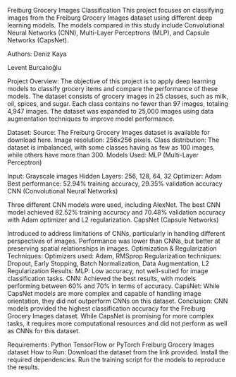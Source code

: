 Freiburg Grocery Images Classification
This project focuses on classifying images from the Freiburg Grocery Images dataset using different deep learning models. The models compared in this study include Convolutional Neural Networks (CNN), Multi-Layer Perceptrons (MLP), and Capsule Networks (CapsNet).


Authors:
Deniz Kaya

Levent Burcalıoğlu

Project Overview:
The objective of this project is to apply deep learning models to classify grocery items and compare the performance of these models. The dataset consists of grocery images in 25 classes, such as milk, oil, spices, and sugar. Each class contains no fewer than 97 images, totaling 4,947 images. The dataset was expanded to 25,000 images using data augmentation techniques to improve model performance.

Dataset:
Source: The Freiburg Grocery Images dataset is available for download here.
Image resolution: 256x256 pixels.
Class distribution: The dataset is imbalanced, with some classes having as few as 100 images, while others have more than 300.
Models Used:
MLP (Multi-Layer Perceptron)

Input: Grayscale images
Hidden Layers: 256, 128, 64, 32
Optimizer: Adam
Best performance: 52.94% training accuracy, 29.35% validation accuracy
CNN (Convolutional Neural Networks)

Three different CNN models were used, including AlexNet.
The best CNN model achieved 82.52% training accuracy and 70.48% validation accuracy with Adam optimizer and L2 regularization.
CapsNet (Capsule Networks)

Introduced to address limitations of CNNs, particularly in handling different perspectives of images.
Performance was lower than CNNs, but better at preserving spatial relationships in images.
Optimization & Regularization Techniques:
Optimizers used: Adam, RMSprop
Regularization techniques: Dropout, Early Stopping, Batch Normalization, Data Augmentation, L2 Regularization
Results:
MLP: Low accuracy, not well-suited for image classification tasks.
CNN: Achieved the best results, with models performing between 60% and 70% in terms of accuracy.
CapsNet: While CapsNet models are more complex and capable of handling image orientation, they did not outperform CNNs on this dataset.
Conclusion:
CNN models provided the highest classification accuracy for the Freiburg Grocery Images dataset. While CapsNet is promising for more complex tasks, it requires more computational resources and did not perform as well as CNNs for this dataset.

Requirements:
Python
TensorFlow or PyTorch
Freiburg Grocery Images dataset
How to Run:
Download the dataset from the link provided.
Install the required dependencies.
Run the training script for the models to reproduce the results.
